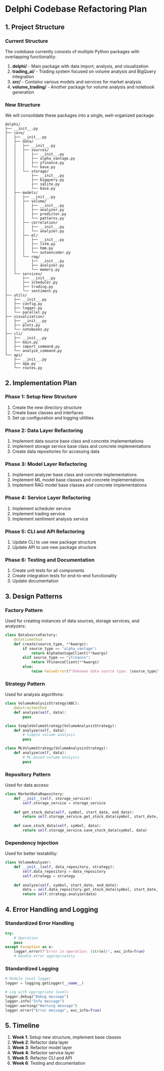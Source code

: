 # Delphi Codebase Refactoring Plan

## 1. Project Structure

### Current Structure
The codebase currently consists of multiple Python packages with overlapping functionality:

1. **delphi/** - Main package with data import, analysis, and visualization
2. **trading_ai/** - Trading system focused on volume analysis and BigQuery integration
3. **src/** - Contains various models and services for market analysis
4. **volume_trading/** - Another package for volume analysis and notebook generation

### New Structure
We will consolidate these packages into a single, well-organized package:

```
delphi/
├── __init__.py
├── core/
│   ├── __init__.py
│   ├── data/
│   │   ├── __init__.py
│   │   ├── sources/
│   │   │   ├── __init__.py
│   │   │   ├── alpha_vantage.py
│   │   │   ├── yfinance.py
│   │   │   └── base.py
│   │   └── storage/
│   │       ├── __init__.py
│   │       ├── bigquery.py
│   │       ├── sqlite.py
│   │       └── base.py
│   ├── models/
│   │   ├── __init__.py
│   │   ├── volume/
│   │   │   ├── __init__.py
│   │   │   ├── analyzer.py
│   │   │   ├── predictor.py
│   │   │   └── patterns.py
│   │   ├── correlation/
│   │   │   ├── __init__.py
│   │   │   └── analyzer.py
│   │   ├── ml/
│   │   │   ├── __init__.py
│   │   │   ├── lstm.py
│   │   │   ├── hmm.py
│   │   │   └── autoencoder.py
│   │   └── rag/
│   │       ├── __init__.py
│   │       ├── analyzer.py
│   │       └── memory.py
│   └── services/
│       ├── __init__.py
│       ├── scheduler.py
│       ├── trading.py
│       └── sentiment.py
├── utils/
│   ├── __init__.py
│   ├── config.py
│   ├── logger.py
│   └── parallel.py
├── visualization/
│   ├── __init__.py
│   ├── plots.py
│   └── notebooks.py
├── cli/
│   ├── __init__.py
│   ├── main.py
│   ├── import_command.py
│   └── analyze_command.py
└── api/
    ├── __init__.py
    ├── app.py
    └── routes.py
```

## 2. Implementation Plan

### Phase 1: Setup New Structure
1. Create the new directory structure
2. Create base classes and interfaces
3. Set up configuration and logging utilities

### Phase 2: Data Layer Refactoring
1. Implement data source base class and concrete implementations
2. Implement storage service base class and concrete implementations
3. Create data repositories for accessing data

### Phase 3: Model Layer Refactoring
1. Implement analyzer base class and concrete implementations
2. Implement ML model base classes and concrete implementations
3. Implement RAG model base classes and concrete implementations

### Phase 4: Service Layer Refactoring
1. Implement scheduler service
2. Implement trading service
3. Implement sentiment analysis service

### Phase 5: CLI and API Refactoring
1. Update CLI to use new package structure
2. Update API to use new package structure

### Phase 6: Testing and Documentation
1. Create unit tests for all components
2. Create integration tests for end-to-end functionality
3. Update documentation

## 3. Design Patterns

### Factory Pattern
Used for creating instances of data sources, storage services, and analyzers:

```python
class DataSourceFactory:
    @staticmethod
    def create(source_type, **kwargs):
        if source_type == "alpha_vantage":
            return AlphaVantageClient(**kwargs)
        elif source_type == "yfinance":
            return YFinanceClient(**kwargs)
        else:
            raise ValueError(f"Unknown data source type: {source_type}")
```

### Strategy Pattern
Used for analysis algorithms:

```python
class VolumeAnalysisStrategy(ABC):
    @abstractmethod
    def analyze(self, data):
        pass

class SimpleVolumeStrategy(VolumeAnalysisStrategy):
    def analyze(self, data):
        # Simple volume analysis
        pass

class MLVolumeStrategy(VolumeAnalysisStrategy):
    def analyze(self, data):
        # ML-based volume analysis
        pass
```

### Repository Pattern
Used for data access:

```python
class MarketDataRepository:
    def __init__(self, storage_service):
        self.storage_service = storage_service
    
    def get_stock_data(self, symbol, start_date, end_date):
        return self.storage_service.get_stock_data(symbol, start_date, end_date)
    
    def save_stock_data(self, symbol, data):
        return self.storage_service.save_stock_data(symbol, data)
```

### Dependency Injection
Used for better testability:

```python
class VolumeAnalyzer:
    def __init__(self, data_repository, strategy):
        self.data_repository = data_repository
        self.strategy = strategy
    
    def analyze(self, symbol, start_date, end_date):
        data = self.data_repository.get_stock_data(symbol, start_date, end_date)
        return self.strategy.analyze(data)
```

## 4. Error Handling and Logging

### Standardized Error Handling
```python
try:
    # Operation
    pass
except Exception as e:
    logger.error(f"Error in operation: {str(e)}", exc_info=True)
    # Handle error appropriately
```

### Standardized Logging
```python
# Module level logger
logger = logging.getLogger(__name__)

# Log with appropriate levels
logger.debug("Debug message")
logger.info("Info message")
logger.warning("Warning message")
logger.error("Error message", exc_info=True)
```

## 5. Timeline

1. **Week 1**: Setup new structure, implement base classes
2. **Week 2**: Refactor data layer
3. **Week 3**: Refactor model layer
4. **Week 4**: Refactor service layer
5. **Week 5**: Refactor CLI and API
6. **Week 6**: Testing and documentation
